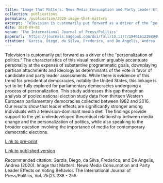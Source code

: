```yaml
---
title: "Image that Matters: News Media Consumption and Party Leader Effects on Voting Behavior"
collection: publications
permalink: /publication/2020-image-that-matters
excerpt: 'Television is customarily put forward as a driver of the “personalization of politics.” The characteristics of this visual medium arguably accentuate personality at the expense of substantive programmatic goals, downplaying partisan attachments and ideology as determinants of the vote in favor of candidate and party leader assessments. While there is evidence of this trend for presidential democracies, notably the United States, this linkage is yet to be fully explored for parliamentary democracies undergoing a process of personalization. This study addresses this gap through an analysis of pooled national election study data from thirteen Western European parliamentary democracies collected between 1982 and 2016. Our results show that leader effects are significantly stronger among individuals with a television-dominant media diet. The findings provide support to the yet underdeveloped theoretical relationship between media change and the personalization of politics, while also speaking to the broader question involving the importance of media for contemporary democratic elections.'
date: 2020-09-01
venue: 'The International Journal of Press/Politics'
paperurl: 'https://journals.sagepub.com/doi/full/10.1177/1940161219894979'
citation: 'Garzia, Diego, da Silva, Frederico, and De Angelis, Andrea (2020). Image that Matters: News Media Consumption and Party Leader Effects on Voting Behavior. The International Journal of Press/Politics, Vol. 25(2): 238 - 259.'
---
```


Television is customarily put forward as a driver of the “personalization of politics.” The characteristics of this visual medium arguably accentuate personality at the expense of substantive programmatic goals, downplaying partisan attachments and ideology as determinants of the vote in favor of candidate and party leader assessments. While there is evidence of this trend for presidential democracies, notably the United States, this linkage is yet to be fully explored for parliamentary democracies undergoing a process of personalization. This study addresses this gap through an analysis of pooled national election study data from thirteen Western European parliamentary democracies collected between 1982 and 2016. Our results show that leader effects are significantly stronger among individuals with a television-dominant media diet. The findings provide support to the yet underdeveloped theoretical relationship between media change and the personalization of politics, while also speaking to the broader question involving the importance of media for contemporary democratic elections.

[Link to pre-print](https://deangelisa.github.io/files/image-that-matters.pdf)

[Link to published version](https://journals.sagepub.com/doi/full/10.1177/1940161219894979)

Recommended citation: Garzia, Diego, da Silva, Frederico, and De Angelis, Andrea (2020). Image that Matters: News Media Consumption and Party Leader Effects on Voting Behavior. The International Journal of Press/Politics, Vol. 25(2): 238 - 259.
